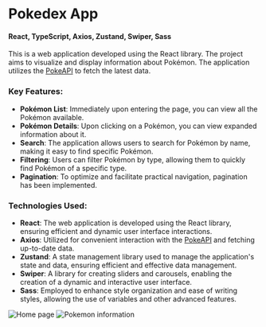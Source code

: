 # Pokedex App

#### React, TypeScript, Axios, Zustand, Swiper, Sass

This is a web application developed using the React library.
The project aims to visualize and display information about Pokémon.
The application utilizes the [PokeAPI](https://pokeapi.co/) to fetch the latest data.

### Key Features:

- **Pokémon List**: Immediately upon entering the page, you can view all the Pokémon available.
- **Pokémon Details**: Upon clicking on a Pokémon, you can view expanded information about it.
- **Search**: The application allows users to search for Pokémon by name, making it easy to find specific Pokémon.
- **Filtering**: Users can filter Pokémon by type, allowing them to quickly find Pokémon of a specific type.
- **Pagination**: To optimize and facilitate practical navigation, pagination has been implemented.

### Technologies Used:

- **React**: The web application is developed using the React library, ensuring efficient and dynamic user interface
  interactions.
- **Axios**: Utilized for convenient interaction with the [PokeAPI](https://pokeapi.co/) and fetching up-to-date data.
- **Zustand**: A state management library used to manage the application's state and data, ensuring efficient and
  effective data management.
- **Swiper**: A library for creating sliders and carousels, enabling the creation of a dynamic and interactive user
  interface.
- **Sass**: Employed to enhance style organization and ease of writing styles, allowing the use of variables and other
  advanced features.

![Home page](https://www.romek.dev/_vercel/image?url=/gallery/playground/pokedex/img-1.jpg&w=1536&q=100)
![Pokemon information](https://www.romek.dev/_vercel/image?url=/gallery/playground/pokedex/img-2.jpg&w=1536&q=100)